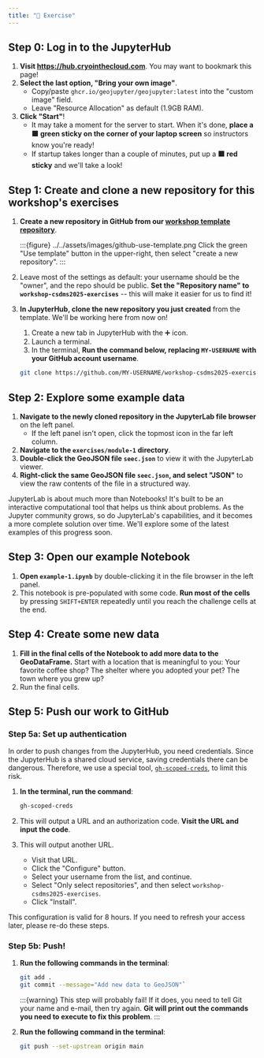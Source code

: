 ```yaml
---
title: "💪 Exercise"
---
```


## Step 0: Log in to the JupyterHub

1. **Visit <https://hub.cryointhecloud.com>**.
   You may want to bookmark this page!
1. **Select the last option, "Bring your own image"**.
    * Copy/paste `ghcr.io/geojupyter/geojupyter:latest` into the "custom image" field.
    * Leave "Resource Allocation" as default (1.9GB RAM).
1. **Click "Start"**!
    * It may take a moment for the server to start.
      When it's done, **place a 🟩 green sticky on the corner of your laptop screen**
      so instructors know you're ready!
    * If startup takes longer than a couple of minutes, put up a **🟥 red sticky** and we'll
      take a look!


## Step 1: Create and clone a new repository for this workshop's exercises

1. **Create a new repository in GitHub from our
  [workshop template repository](https://github.com/geojupyter/workshop-csdms2025-template)**.

    :::{figure} ../../assets/images/github-use-template.png
    Click the green "Use template" button in the upper-right, then select "create a new
    repository".
    :::

1. Leave most of the settings as default: your username should be the "owner", and the
   repo should be public. **Set the "Repository name" to
   `workshop-csdms2025-exercises`** -- this will make it easier for us to find it!

1. **In JupyterHub, clone the new repository you just created** from the template.
   We'll be working here from now on!
    1. Create a new tab in JupyterHub with the ➕ icon.
    1. Launch a terminal.
    1. In the terminal, **Run the command below, replacing `MY-USERNAME`
       with your GitHub account username**.

    ```bash
    git clone https://github.com/MY-USERNAME/workshop-csdms2025-exercises
    ```


## Step 2: Explore some example data

1. **Navigate to the newly cloned repository in the JupyterLab file browser** on the
   left panel.
    * If the left panel isn't open, click the topmost icon in the far left column.
1. **Navigate to the `exercises/module-1` directory**.
1. **Double-click the GeoJSON file `seec.json`** to view it with the JupyterLab viewer.
1. **Right-click the same GeoJSON file `seec.json`, and select "JSON"** to view the raw
   contents of the file in a structured way.

JupyterLab is about much more than Notebooks!
It's built to be an interactive computational tool that helps us think about problems.
As the Jupyter community grows, so do JupyterLab's capabilities, and it becomes a more
complete solution over time.
We'll explore some of the latest examples of this progress soon.


## Step 3: Open our example Notebook

1. **Open `example-1.ipynb`** by double-clicking it in the file browser in the left panel.
1. This notebook is pre-populated with some code.
   **Run most of the cells** by pressing `SHIFT+ENTER` repeatedly until you reach the
   challenge cells at the end.


## Step 4: Create some new data

1. **Fill in the final cells of the Notebook to add more data to the GeoDataFrame.**
   Start with a location that is meaningful to you:
   Your favorite coffee shop?
   The shelter where you adopted your pet?
   The town where you grew up?
1. Run the final cells.


## Step 5: Push our work to GitHub

### Step 5a: Set up authentication

In order to push changes from the JupyterHub, you need credentials.
Since the JupyterHub is a shared cloud service, saving credentials there can be
dangerous.
Therefore, we use a special tool,
[`gh-scoped-creds`](https://github.com/jupyterhub/gh-scoped-creds),
to limit this risk.

1. **In the terminal, run the command**:

    ```bash
    gh-scoped-creds
    ```

1. This will output a URL and an authorization code.
   **Visit the URL and input the code**.
1. This will output another URL.
    * Visit that URL.
    * Click the "Configure" button.
    * Select your username from the list, and continue.
    * Select "Only select repositories", and then select `workshop-csdms2025-exercises`.
    * Click "Install".

This configuration is valid for 8 hours.
If you need to refresh your access later, please re-do these steps.


### Step 5b: Push!

1. **Run the following commands in the terminal**:

    ```bash
    git add .
    git commit --message="Add new data to GeoJSON"`
    ```

    :::{warning} This step will probably fail!
    If it does, you need to tell Git your name and e-mail, then try again.
    **Git will print out the commands you need to execute to fix this problem**.
    :::

1. **Run the following command in the terminal**:

    ```bash
    git push --set-upstream origin main
    ```

